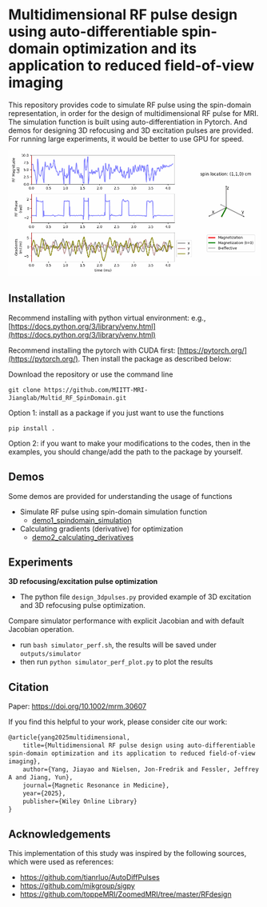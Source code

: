 # Multidimensional RF pulse design using auto-differentiable spin-domain optimization and its application to reduced field-of-view imaging

This repository provides code to simulate RF pulse using the spin-domain representation, in order for the design of multidimensional RF pulse for MRI. 
The simulation function is built using auto-differentiation in Pytorch. 
And demos for designing 3D refocusing and 3D excitation pulses are provided. 
For running large experiments, it would be better to use GPU for speed.

![figure](files/multid_rf_SpinDomainOpt_refocusing.gif)

## Installation 
Recommend installing with python virtual environment: e.g., [https://docs.python.org/3/library/venv.html](https://docs.python.org/3/library/venv.html)

Recommend installing the pytorch with CUDA first: [https://pytorch.org/](https://pytorch.org/).
Then install the package as described below:

Download the repository or use the command line 
```
git clone https://github.com/MIITT-MRI-Jianglab/Multid_RF_SpinDomain.git
```

Option 1: install as a package if you just want to use the functions
```
pip install .
```

Option 2: if you want to make your modifications to the codes, then in the examples, you should change/add the path to the package by yourself.

## Demos
Some demos are provided for understanding the usage of functions
- Simulate RF pulse using spin-domain simulation function
    - [demo1_spindomain_simulation](demos/demo1_spindomain_simulation.ipynb)
- Calculating gradients (derivative) for optimization 
    - [demo2_calculating_derivatives](demos/demo2_calculating_derivatives.ipynb)

## Experiments
**3D refocusing/excitation pulse optimization**
- The python file `design_3dpulses.py` provided example of 3D excitation and 3D refocusing pulse optimization. 

Compare simulator performance with explicit Jacobian and with default Jacobian operation. 
- run `bash simulator_perf.sh`, the results will be saved under `outputs/simulator`
- then run `python simulator_perf_plot.py` to plot the results

## Citation 
Paper: https://doi.org/10.1002/mrm.30607

If you find this helpful to your work, please consider cite our work:
```
@article{yang2025multidimensional,
    title={Multidimensional RF pulse design using auto-differentiable spin-domain optimization and its application to reduced field-of-view imaging},
    author={Yang, Jiayao and Nielsen, Jon-Fredrik and Fessler, Jeffrey A and Jiang, Yun},
    journal={Magnetic Resonance in Medicine},
    year={2025},
    publisher={Wiley Online Library}
}
```

## Acknowledgements
This implementation of this study was inspired by the following sources, which were used as references:
- https://github.com/tianrluo/AutoDiffPulses
- https://github.com/mikgroup/sigpy
- https://github.com/toppeMRI/ZoomedMRI/tree/master/RFdesign 
